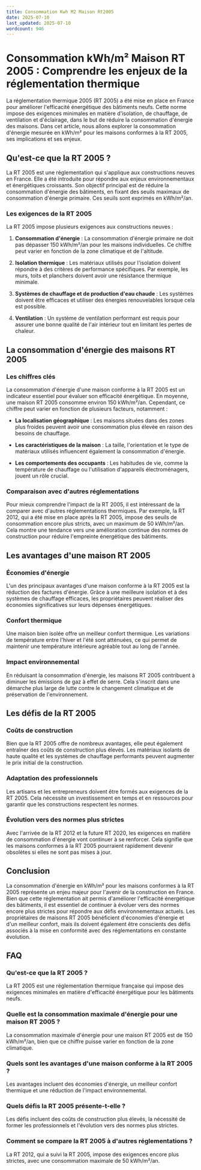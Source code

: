 ```yaml
---
title: Consommation Kwh M2 Maison Rt2005
date: 2025-07-10
last_updated: 2025-07-10
wordcount: 946
---
```


# Consommation kWh/m² Maison RT 2005 : Comprendre les enjeux de la réglementation thermique

La réglementation thermique 2005 (RT 2005) a été mise en place en France pour améliorer l'efficacité énergétique des bâtiments neufs. Cette norme impose des exigences minimales en matière d'isolation, de chauffage, de ventilation et d'éclairage, dans le but de réduire la consommation d'énergie des maisons. Dans cet article, nous allons explorer la consommation d'énergie mesurée en kWh/m² pour les maisons conformes à la RT 2005, ses implications et ses enjeux.

## Qu'est-ce que la RT 2005 ?

La RT 2005 est une réglementation qui s'applique aux constructions neuves en France. Elle a été introduite pour répondre aux enjeux environnementaux et énergétiques croissants. Son objectif principal est de réduire la consommation d'énergie des bâtiments, en fixant des seuils maximaux de consommation d'énergie primaire. Ces seuils sont exprimés en kWh/m²/an.

### Les exigences de la RT 2005

La RT 2005 impose plusieurs exigences aux constructions neuves :

1. **Consommation d'énergie** : La consommation d'énergie primaire ne doit pas dépasser 150 kWh/m²/an pour les maisons individuelles. Ce chiffre peut varier en fonction de la zone climatique et de l'altitude.
  
2. **Isolation thermique** : Les matériaux utilisés pour l'isolation doivent répondre à des critères de performance spécifiques. Par exemple, les murs, toits et planchers doivent avoir une résistance thermique minimale.

3. **Systèmes de chauffage et de production d'eau chaude** : Les systèmes doivent être efficaces et utiliser des énergies renouvelables lorsque cela est possible.

4. **Ventilation** : Un système de ventilation performant est requis pour assurer une bonne qualité de l'air intérieur tout en limitant les pertes de chaleur.

## La consommation d'énergie des maisons RT 2005

### Les chiffres clés

La consommation d'énergie d'une maison conforme à la RT 2005 est un indicateur essentiel pour évaluer son efficacité énergétique. En moyenne, une maison RT 2005 consomme environ 150 kWh/m²/an. Cependant, ce chiffre peut varier en fonction de plusieurs facteurs, notamment :

- **La localisation géographique** : Les maisons situées dans des zones plus froides peuvent avoir une consommation plus élevée en raison des besoins de chauffage.
  
- **Les caractéristiques de la maison** : La taille, l'orientation et le type de matériaux utilisés influencent également la consommation d'énergie.

- **Les comportements des occupants** : Les habitudes de vie, comme la température de chauffage ou l'utilisation d'appareils électroménagers, jouent un rôle crucial.

### Comparaison avec d'autres réglementations

Pour mieux comprendre l'impact de la RT 2005, il est intéressant de la comparer avec d'autres réglementations thermiques. Par exemple, la RT 2012, qui a été mise en place après la RT 2005, impose des seuils de consommation encore plus stricts, avec un maximum de 50 kWh/m²/an. Cela montre une tendance vers une amélioration continue des normes de construction pour réduire l'empreinte énergétique des bâtiments.

## Les avantages d'une maison RT 2005

### Économies d'énergie

L'un des principaux avantages d'une maison conforme à la RT 2005 est la réduction des factures d'énergie. Grâce à une meilleure isolation et à des systèmes de chauffage efficaces, les propriétaires peuvent réaliser des économies significatives sur leurs dépenses énergétiques.

### Confort thermique

Une maison bien isolée offre un meilleur confort thermique. Les variations de température entre l'hiver et l'été sont atténuées, ce qui permet de maintenir une température intérieure agréable tout au long de l'année.

### Impact environnemental

En réduisant la consommation d'énergie, les maisons RT 2005 contribuent à diminuer les émissions de gaz à effet de serre. Cela s'inscrit dans une démarche plus large de lutte contre le changement climatique et de préservation de l'environnement.

## Les défis de la RT 2005

### Coûts de construction

Bien que la RT 2005 offre de nombreux avantages, elle peut également entraîner des coûts de construction plus élevés. Les matériaux isolants de haute qualité et les systèmes de chauffage performants peuvent augmenter le prix initial de la construction.

### Adaptation des professionnels

Les artisans et les entrepreneurs doivent être formés aux exigences de la RT 2005. Cela nécessite un investissement en temps et en ressources pour garantir que les constructions respectent les normes.

### Évolution vers des normes plus strictes

Avec l'arrivée de la RT 2012 et la future RT 2020, les exigences en matière de consommation d'énergie vont continuer à se renforcer. Cela signifie que les maisons conformes à la RT 2005 pourraient rapidement devenir obsolètes si elles ne sont pas mises à jour.

## Conclusion

La consommation d'énergie en kWh/m² pour les maisons conformes à la RT 2005 représente un enjeu majeur pour l'avenir de la construction en France. Bien que cette réglementation ait permis d'améliorer l'efficacité énergétique des bâtiments, il est essentiel de continuer à évoluer vers des normes encore plus strictes pour répondre aux défis environnementaux actuels. Les propriétaires de maisons RT 2005 bénéficient d'économies d'énergie et d'un meilleur confort, mais ils doivent également être conscients des défis associés à la mise en conformité avec des réglementations en constante évolution.

## FAQ

### Qu'est-ce que la RT 2005 ?

La RT 2005 est une réglementation thermique française qui impose des exigences minimales en matière d'efficacité énergétique pour les bâtiments neufs.

### Quelle est la consommation maximale d'énergie pour une maison RT 2005 ?

La consommation maximale d'énergie pour une maison RT 2005 est de 150 kWh/m²/an, bien que ce chiffre puisse varier en fonction de la zone climatique.

### Quels sont les avantages d'une maison conforme à la RT 2005 ?

Les avantages incluent des économies d'énergie, un meilleur confort thermique et une réduction de l'impact environnemental.

### Quels défis la RT 2005 présente-t-elle ?

Les défis incluent des coûts de construction plus élevés, la nécessité de former les professionnels et l'évolution vers des normes plus strictes.

### Comment se compare la RT 2005 à d'autres réglementations ?

La RT 2012, qui a suivi la RT 2005, impose des exigences encore plus strictes, avec une consommation maximale de 50 kWh/m²/an.